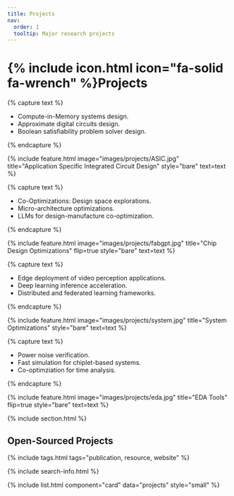 ```yaml
---
title: Projects
nav:
  order: 1
  tooltip: Major research projects
---
```


# {% include icon.html icon="fa-solid fa-wrench" %}Projects

{% capture text %}

- Compute-in-Memory systems design.
- Approximate digital circuits design.
- Boolean satisfiability problem solver design.

{% endcapture %}

{%
  include feature.html
  image="images/projects/ASIC.jpg"
  title="Application Specific Integrated Circuit Design"
  style="bare"
  text=text
%}

{% capture text %}

- Co-Optimizations: Design space explorations.
- Micro-architecture optimizations.
- LLMs for design-manufacture co-optimization.

{% endcapture %}

{%
  include feature.html
  image="images/projects/fabgpt.jpg"
  title="Chip Design Optimizations"
  flip=true
  style="bare"
  text=text
%}

{% capture text %}

- Edge deployment of video perception applications.
- Deep learning inference acceleration.
- Distributed and federated learning frameworks.

{% endcapture %}

{%
  include feature.html
  image="images/projects/system.jpg"
  title="System Optimizations"
  style="bare"
  text=text
%}


{% capture text %}

- Power noise verification.
- Fast simulation for chiplet-based systems.
- Co-optimziation for time analysis.

{% endcapture %}

{%
  include feature.html
  image="images/projects/eda.jpg"
  title="EDA Tools"
  flip=true
  style="bare"
  text=text
%}


{% include section.html %}

## Open-Sourced Projects

{% include tags.html tags="publication, resource, website" %}

{% include search-info.html %}

{% include list.html component="card" data="projects" style="small" %}
